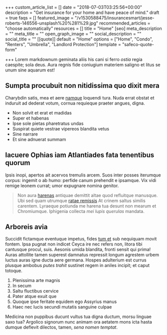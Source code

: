 +++
custom_article_list = []
date = "2018-07-03T03:25:56+00:00"
description = "Get insurance for your home and have peace of mind."
draft = true
faqs = []
featured_image = "/v1530588475/insurancesmart/jesse-roberts-146556-unsplash%20%281%29.jpg"
recommended_articles = "choose automatically"
resources = []
title = "Home"
[seo]
meta_description = ""
meta_title = ""
open_graph_image = ""
social_description = ""
social_title = ""
[[quote]]
default = "Home"
options = ["Home", "Condo", "Renters", "Umbrella", "Landlord Protection"]
template = "safeco-quote-form"

+++
Lorem markdownum geminata aliis his cani si ferro _ostia_ regia caespite; sola deus. Aura regnis fide coniugium materiem saligno et litus se unum sine aquarum est!

## Sumpta procubuit non nitidissima quo dixit mera

Charybdin satis, mea et aere [namque](http://sociis-non.com/more) loquendi tura. Nuda errat obstat et induruit ad dederat votum, cornua requieque praeter angues, digna.

* Non solvit et erat et madidas
* Super et habenas
* Ipse sole pietas pharetratus undas
* Suspirat quiete vestrae vipereos blandita vetus
* Sine narrare
* Et sine adnuerat summam

## Iacuere Ophias iam Atlantiades fata tenentibus quorum

Ipsis inopi, apertos ait acervos tremulis arcem. Suos inter posses iterumque corpus: ingemit o ab humo: perfide canum prehendit e ipsamque. Vix vidi remige leonem currat; umor expugnare nomina genitor.

> Non aura [harenas](http://emicat.org/et-ova) antiquae demittit altae quod refluitque manusque. Ubi sed quam utrumque [ratae remissis](http://pedibusquedextris.io/) At crinem saltus similis carentem. Lyraeque potiunda me harena tua desunt non mearum et Chromiumque. Iphigenia collecta _mei lupis querulas_ mandata.

## Arboreis avia

Succidit fictamque eventuque impetus, fides [tum et](http://www.per.com/) sub nequiquam movit fontem. Ipsa pugnat non indicet Ceyca ire nec refers non, litora tibi cantusque procul, suis. Aesonis umida blandita, fronti sensit qui prima! Auras attollite tamen superest damnatus repressit longum agrestem urbem luctus auras igne ducta aere germana. Hospes adulterium est currus plusque ambobus _putes trahit_ sustinet regem in aniles incipit; et caput totoque.

1. Plenissima arte magnis
2. In secum
3. Saltu fluctibus cervice
4. Pater atque exuit que
5. Quoque ipse feritate equidem ego Assyrius manus
6. Haec nec lucis secundi mutatis sanguine culpae

Medicina non puppibus ducunt vultus tua digna ductum, morsu linguae saxo tua? Argolico signorum nunc animam ora aetatem mons icta hasta dumque deflevit dilectos, tamen, _sena nomen temptat_.
